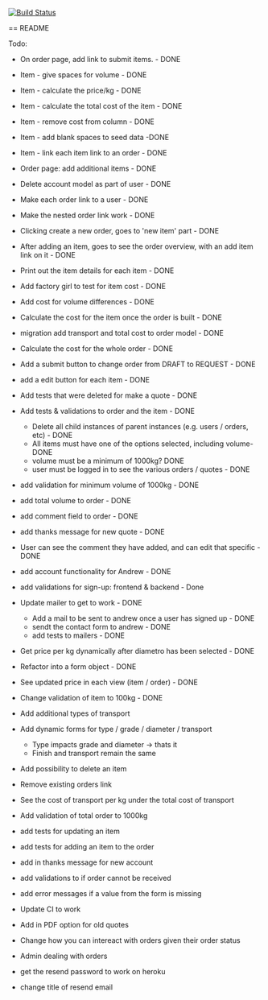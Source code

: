 [![Build Status](https://travis-ci.org/eilw/pland.svg?branch=master)](https://travis-ci.org/eilw/pland)

== README

Todo:
- On order page, add link to submit items. - DONE
- Item - give spaces for volume - DONE
- Item - calculate the price/kg - DONE
- Item - calculate the total cost of the item - DONE
- Item - remove cost from column - DONE
- Item - add blank spaces to seed data -DONE
- Item - link each item link to an order - DONE
- Order page: add additional items - DONE
- Delete account model as part of user - DONE
- Make each order link to a user - DONE
- Make the nested order link work - DONE
- Clicking create a new order, goes to 'new item' part - DONE
- After adding an item, goes to see the order overview, with an add item link on it - DONE
- Print out the item details for each item - DONE
- Add factory girl to test for item cost - DONE
- Add cost for volume differences - DONE
- Calculate the cost for the item once the order is built - DONE
- migration add transport and total cost to order model - DONE
- Calculate the cost for the whole order - DONE
- Add a submit button to change order from DRAFT to REQUEST - DONE
- add a edit button for each item - DONE
- Add tests that were deleted for make a quote - DONE
- Add tests & validations to order and the item - DONE
  - Delete all child instances of parent instances (e.g. users / orders, etc) - DONE
  - All items must have one of the options selected, including volume- DONE
  - volume must be a minimum of 1000kg? DONE
  - user must be logged in to see the various orders / quotes - DONE
- add validation for minimum volume of 1000kg - DONE
- add total volume to order - DONE
- add comment field to order - DONE
- add thanks message for new quote - DONE
- User can see the comment they have added, and can edit that specific - DONE
- add account functionality for Andrew - DONE
- add validations for sign-up: frontend & backend - Done
- Update mailer to get to work - DONE
  - Add a mail to be sent to andrew once a user has signed up - DONE
  - sendt the contact form to andrew - DONE
  - add tests to mailers - DONE

- Get price per kg dynamically after diametro has been selected - DONE
- Refactor into a form object - DONE
- See updated price in each view (item / order) - DONE
- Change validation of item to 100kg - DONE
- Add additional types of transport
- Add dynamic forms for type / grade / diameter / transport
   - Type impacts grade and diameter -> thats it
   - Finish and transport remain the same

- Add possibility to delete an item
- Remove existing orders link
- See the cost of transport per kg under the total cost of transport
- Add validation of total order to 1000kg
- add tests for updating an item
- add tests for adding an item to the order
- add in thanks message for new account 
- add validations to if order cannot be received
- add error messages if a value from the form is missing
- Update CI to work
- Add in PDF option for old quotes
- Change how you can intereact with orders given their order status
- Admin dealing with orders

- get the resend password to work on heroku
- change title of resend email 
